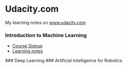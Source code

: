 # Udacity.com
My learning notes on www.udacity.com
### Introduction to Machine Learning
<ul>
  <li><a href="https://www.udacity.com/course/intro-to-machine-learning--ud120" target="_blank">Course Signup</a>
  <li><a href="">Learning notes</a>
</ul>
### Deep Learning
### Artificial Intelligence for Robotics
